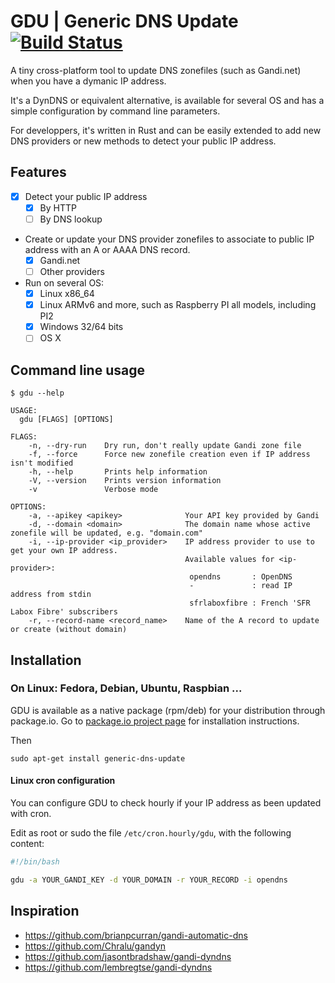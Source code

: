 # GDU | Generic DNS Update [![Build Status](https://travis-ci.org/dlecan/generic-dns-update.svg?branch=master)](https://travis-ci.org/dlecan/generic-dns-update)
A tiny cross-platform tool to update DNS zonefiles (such as Gandi.net) when you have a dymanic IP address.

It's a DynDNS or equivalent alternative, is available for several OS and has a simple configuration by command line parameters.

For developpers, it's written in Rust and can be easily extended to add new DNS providers or new methods to detect your public IP address.

## Features

- [x] Detect your public IP address
  - [x] By HTTP
  - [ ] By DNS lookup

- Create or update your DNS provider zonefiles to associate to public IP address with an A or AAAA DNS record.
  - [x] Gandi.net
  - [ ] Other providers

- Run on several OS:
  - [x] Linux x86_64
  - [x] Linux ARMv6 and more, such as Raspberry PI all models, including PI2
  - [x] Windows 32/64 bits
  - [ ] OS X

## Command line usage

```
$ gdu --help

USAGE:
  gdu [FLAGS] [OPTIONS]

FLAGS:
    -n, --dry-run    Dry run, don't really update Gandi zone file
    -f, --force      Force new zonefile creation even if IP address isn't modified
    -h, --help       Prints help information
    -V, --version    Prints version information
    -v               Verbose mode

OPTIONS:
    -a, --apikey <apikey>              Your API key provided by Gandi
    -d, --domain <domain>              The domain name whose active zonefile will be updated, e.g. "domain.com"
    -i, --ip-provider <ip_provider>    IP address provider to use to get your own IP address.
                                       Available values for <ip-provider>:
                                        opendns       : OpenDNS
                                        -             : read IP address from stdin
                                        sfrlaboxfibre : French 'SFR Labox Fibre' subscribers
    -r, --record-name <record_name>    Name of the A record to update or create (without domain)

```

## Installation

### On Linux: Fedora, Debian, Ubuntu, Raspbian ...

GDU is available as a native package (rpm/deb) for your distribution through package.io.
Go to [package.io project page](https://packagecloud.io/dlecan/generic-dns-update/install) for installation instructions.

Then

```
sudo apt-get install generic-dns-update
```

#### Linux cron configuration

You can configure GDU to check hourly if your IP address as been updated with cron.

Edit as root or sudo the file `/etc/cron.hourly/gdu`, with the following content:

```bash
#!/bin/bash

gdu -a YOUR_GANDI_KEY -d YOUR_DOMAIN -r YOUR_RECORD -i opendns

```

## Inspiration
- https://github.com/brianpcurran/gandi-automatic-dns
- https://github.com/Chralu/gandyn
- https://github.com/jasontbradshaw/gandi-dyndns
- https://github.com/lembregtse/gandi-dyndns
